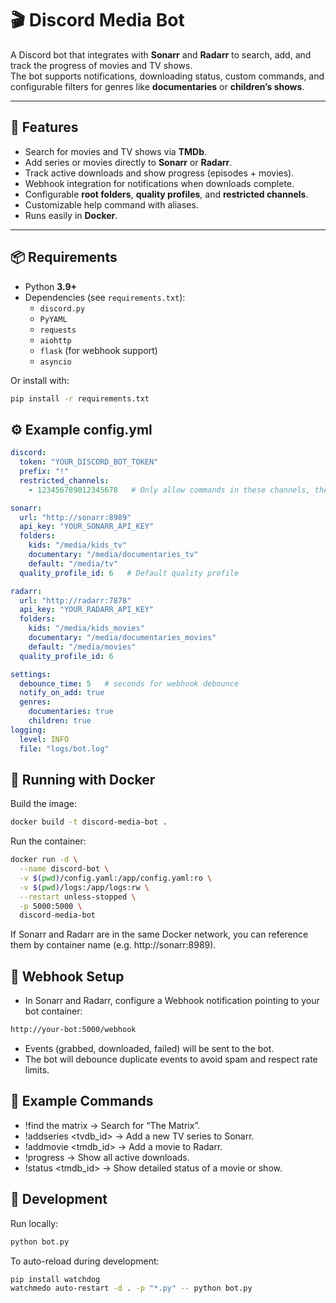 # 🎬 Discord Media Bot

A Discord bot that integrates with **Sonarr** and **Radarr** to search, add, and track the progress of movies and TV shows.  
The bot supports notifications, downloading status, custom commands, and configurable filters for genres like **documentaries** or **children’s shows**.

---

## 🚀 Features

- Search for movies and TV shows via **TMDb**.
- Add series or movies directly to **Sonarr** or **Radarr**.
- Track active downloads and show progress (episodes + movies).
- Webhook integration for notifications when downloads complete.
- Configurable **root folders**, **quality profiles**, and **restricted channels**.
- Customizable help command with aliases.
- Runs easily in **Docker**.

---

## 📦 Requirements

- Python **3.9+**
- Dependencies (see `requirements.txt`):
  - `discord.py`
  - `PyYAML`
  - `requests`
  - `aiohttp`
  - `flask` (for webhook support)
  - `asyncio`

Or install with:

```bash
pip install -r requirements.txt
```

## ⚙️ Example config.yml
```yml
discord:
  token: "YOUR_DISCORD_BOT_TOKEN"
  prefix: "!"
  restricted_channels:
    - 123456789012345678   # Only allow commands in these channels, the first channel is used to post sonnar and radarr events

sonarr:
  url: "http://sonarr:8989"
  api_key: "YOUR_SONARR_API_KEY"
  folders:
    kids: "/media/kids_tv"
    documentary: "/media/documentaries_tv"
    default: "/media/tv"
  quality_profile_id: 6   # Default quality profile

radarr:
  url: "http://radarr:7878"
  api_key: "YOUR_RADARR_API_KEY"
  folders:
    kids: "/media/kids_movies"
    documentary: "/media/documentaries_movies"
    default: "/media/movies"
  quality_profile_id: 6

settings:
  debounce_time: 5   # seconds for webhook debounce
  notify_on_add: true
  genres:
    documentaries: true
    children: true
logging:
  level: INFO
  file: "logs/bot.log"
```

## 🐳 Running with Docker

Build the image:
```bash
docker build -t discord-media-bot .
```

Run the container:
```bash
docker run -d \
  --name discord-bot \
  -v $(pwd)/config.yaml:/app/config.yaml:ro \
  -v $(pwd)/logs:/app/logs:rw \
  --restart unless-stopped \
  -p 5000:5000 \
  discord-media-bot
```

If Sonarr and Radarr are in the same Docker network, you can reference them by container name (e.g. http://sonarr:8989).

## 🔔 Webhook Setup
- In Sonarr and Radarr, configure a Webhook notification pointing to your bot container:
```bash
http://your-bot:5000/webhook
```

- Events (grabbed, downloaded, failed) will be sent to the bot.
- The bot will debounce duplicate events to avoid spam and respect rate limits.

## 📖 Example Commands
- !find the matrix → Search for “The Matrix”.
- !addseries <tvdb_id> → Add a new TV series to Sonarr.
- !addmovie <tmdb_id> → Add a movie to Radarr.
- !progress → Show all active downloads.
- !status <tmdb_id> → Show detailed status of a movie or show.

## 📝 Development

Run locally:
```bash
python bot.py
```
To auto-reload during development:
```bash
pip install watchdog
watchmedo auto-restart -d . -p "*.py" -- python bot.py
```

